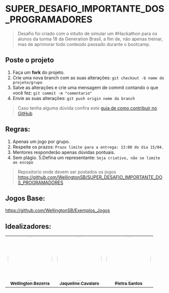 # SUPER_DESAFIO_IMPORTANTE_DOS_PROGRAMADORES
> Desafio foi criado com o intuito de simular um #Hackathon para os alunos da turma 18 da Generation Brasil, a fim de, não apenas treinar, mas de aprimorar todo conteúdo passado durante o bootcamp.

## Poste o projeto

1. Faça um **fork** do projeto.
2. Crie uma nova branch com as suas alterações: `git checkout -b nome do projeto/grupo`
3. Salve as alterações e crie uma mensagem de commit contando o que você fez: `git commit -m "comentario"`
4. Envie as suas alterações: `git push origin nome da branch`
> Caso tenha alguma dúvida confira este [guia de como contribuir no GitHub](./CONTRIBUTING.md)

## Regras:

1. Apenas um jogo por grupo.
2. Respeite os prazos: `Prazo limite para a entrega: 13:00 do dia 15/04.`
3. Mentores responderão apenas dúvidas pontuais.
4. Sem plágio.
5.Defina um representante: `Seja criativo, não se limite ao escopo`
>Repositorio onde devem ser postados os jogos https://github.com/WellingtonSB/SUPER_DESAFIO_IMPORTANTE_DOS_PROGRAMADORES

## Jogos Base:

https://github.com/WellingtonSB/Exemplos_Jogos

## Idealizadores:

<table>
  <tr>
    <td align="center"><a href="https://github.com/WellingtonSB"><img style="border-radius: 50%;" src="https://i.imgur.com/76YXVmC.jpg" width="140px;" alt=""/><br /><sub><b>Wellington Bezerra</b></sub></a><br /></td>
    
<td align="center"><a href="https://github.com/jaquelinecavalaro"><img style="border-radius: 50%;" src="https://i.imgur.com/Jbypj0K.jpg" width="140px;" alt=""/><br /><sub><b>Jaqueline Cavalaro</b></sub></a><br /></td>  

<td align="center"><a href="https://github.com/Pietra-Santos"><img style="border-radius: 50%;" src="https://i.imgur.com/2cSL9aX.jpg" width="140px;" alt=""/><br /><sub><b>Pietra Santos</b></sub></a><br /></td>
    
    

  </tr>
</table>
